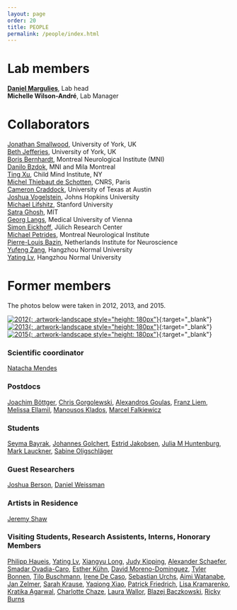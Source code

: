 ```yaml
---
layout: page
order: 20
title: PEOPLE
permalink: /people/index.html
---
```


# Lab members  

[**Daniel Margulies**]({{site.baseurl}}/people/margulies.html), Lab head  
**Michelle Wilson-André**, Lab Manager  
<!-- **Flore Ginzburg**, Masters student   -->
# Collaborators

[Jonathan Smallwood][jonny], University of York, UK   
[Beth Jefferies][beth], University of York, UK  
[Boris Bernhardt][boris], Montreal Neurological Institute (MNI)  
[Danilo Bzdok][danilo], MNI and Mila Montreal  
[Ting Xu][ting], Child Mind Institute, NY  
[Michel Thiebaut de Schotten][bcblab], CNRS, Paris  
[Cameron Craddock][cameron], University of Texas at Austin  
[Joshua Vogelstein][joshua], Johns Hopkins University  
[Michael Lifshitz][michael], Stanford University  
[Satra Ghosh][satra], MIT  
[Georg Langs][georg], Medical University of Vienna  
[Simon Eickhoff][simon], Jülich Research Center  
[Michael Petrides][petrides], Montreal Neurological Institute  
[Pierre-Louis Bazin][pilou], Netherlands Institute for Neuroscience  
[Yufeng Zang][yufeng_homepage], Hangzhou Normal University  
[Yating Lv][yating_homepage], Hangzhou Normal University  
<!-- Michel Thiebaut de Schotten
Demian Wassermann -->

# Former members

The photos below were taken in 2012, 2013, and 2015.

[![2012]({{site.baseurl}}/thumbnails/NAC_2012.jpg){: .artwork-landscape style="height: 180px"}]({{site.baseurl}}/images/NAC_2012.tif "2012"){:target="\_blank"}
[![2013]({{site.baseurl}}/thumbnails/NAC_2013.jpg){: .artwork-landscape style="height: 180px"}]({{site.baseurl}}/images/NAC_2013.tif "2013"){:target="\_blank"}
[![2015]({{site.baseurl}}/thumbnails/NAC_2015.jpg){: .artwork-landscape style="height: 180px"}]({{site.baseurl}}/images/NAC_2015.tif "2015"){:target="\_blank"}  

### Scientific coordinator
[Natacha Mendes][natacha]

### Postdocs  

[Joachim Böttger][joachim],
[Chris Gorgolewski][chris],
[Alexandros Goulas][alexandros],
[Franz Liem][franz],
[Melissa Ellamil][melissa],
[Manousos Klados][manousos],
[Marcel Falkiewicz][marcel]

### Students  
[Seyma Bayrak][seyma],
[Johannes Golchert][hannes],
[Estrid Jakobsen][estrid],
[Julia M Huntenburg][julia],
[Mark Lauckner][mark],
[Sabine Oligschläger][sabine]

### Guest Researchers
[Joshua Berson][josh],
[Daniel Weissman][weissman]

### Artists in Residence
[Jeremy Shaw][jeremy]

### Visiting Students, Research Assistents, Interns, Honorary Members

[Philipp Haueis][philipp],
[Yating Lv][yating],
[Xiangyu Long][xiangyu],
[Judy Kipping][judy],
[Alexander Schaefer][alex],
[Smadar Ovadia-Caro][smadar],
[Esther Kühn][esther],
[David Moreno-Dominguez][david],
[Tyler Bonnen][tyler],
[Tilo Buschmann][tilo],
[Irene De Caso][irene],
[Sebastian Urchs][sebastian],
[Aimi Watanabe][aimi],
[Jan Zelmer][zelmer],
[Sarah Krause][krause],
[Yaqiong Xiao][yaqiong],
[Patrick Friedrich][patrick],
[Lisa Kramarenko][lisa],
[Kratika Agarwal][kratika],
[Charlotte Chaze][charlotte],
[Laura Wallor][laura],
[Blazej Baczkowski][blazej],
[Ricky Burns][ricky]



[bcblab]:http://bcblab.com/
[danilo]:https://danilobzdok.de
[boris]:http://mica-mni.github.io
[jonny]:https://www.york.ac.uk/psychology/staff/academicstaff/jonathan_smallwood/#profile
[beth]:https://www.york.ac.uk/psychology/staff/academicstaff/ej514/
[ting]:https://childmind.org/bio/ting-xu-phd/
[joshua]:http://jovo.me
[michael]:https://stanford.academia.edu/MichaelLifshitz
[cameron]:http://computational-neuroimaging-lab.org
[satra]:https://satra.cogitatum.org
[georg]:https://www.cir.meduniwien.ac.at/team/langs/
[simon]:http://www.fz-juelich.de/inm/inm-7/EN/Home/home_node.html
[petrides]:https://www.mcgill.ca/neuro/research/researchers/petrides
[pilou]:https://scholar.google.com/citations?user=g1EY49YAAAAJ&hl=en
[yufeng]:https://www.linkedin.com/in/yu-feng-zang-26667420/
[yufeng_homepage]:http://ccbd.hznu.edu.cn/c/2018-03-19/308547.shtml
[yating_homepage]:http://ccbd.hznu.edu.cn/c/2014-03-24/350873.shtml

[natacha]:https://www.cbs.mpg.de/person/mendes/205351

[marcel]:https://pl.linkedin.com/in/marcel-falkiewicz-725bb6a4
[chris]:http://blog.chrisgorgolewski.org/p/about.html
[alexandros]:https://www.uke.de/allgemein/arztprofile-und-wissenschaftlerprofile/wissenschaftlerprofilseite_alexandros_goulas.html
[joachim]:https://joachim.visualistics.de
[franz]:https://www.dynage.uzh.ch/en/aboutus/team/postdocs/fliem.html
[manousos]:http://www.mklados.com
[melissa]:https://harmonylabs.org/melissa-ellamil/

[smadar]:https://www.cbs.mpg.de/person/44784/371395
[seyma]:https://github.com/sheyma
[philipp]:https://mind-and-brain.academia.edu/PhilippHaueis
[julia]:http://neuro.fchampalimaud.org/en/person/510/
[mark]:https://www.cbs.mpg.de/person/lauckner/378164
[estrid]:https://www.zlab.mcgill.ca/wp-content/uploads/2017/10/estridCV_public.pdf
[sabine]:https://www.kaggle.com/sabineo
[hannes]:http://isap.uniklinikum-leipzig.de/isap.site,postext,mitarbeiter,a_id,2731.html
[david]:https://www.linkedin.com/in/dmordom
[yating]:https://www.linkedin.com/in/yating-lv-b37971128/
[xiangyu]:https://www.researchgate.net/profile/Xiangyu_Long3
[judy]:https://www.researchgate.net/profile/Judy_Kipping
[alex]:https://de.linkedin.com/in/alexandschaefer
[esther]:www.wolberslab.net/esther-kuehn.html

[tilo]:https://de.linkedin.com/in/tilo-buschmann-65042a165
[irene]:https://www.researchgate.net/profile/Irene_De_Caso
[sebastian]:https://www.researchgate.net/profile/Sebastian_Urchs
[aimi]:https://www.linkedin.com/in/aimi-watanabe-02086b3a
[tyler]:https://profiles.stanford.edu/tyler-bonnen
[yaqiong]:https://nacs.umd.edu/facultyprofile/Xiao/Yaqiong
[patrick]:http://www.bio.psy.ruhr-uni-bochum.de/members_patrick.html
[lisa]:http://overthebrainbow.com
[kratika]:https://people.utwente.nl/k.agarwal
[charlotte]:http://mialab.mrn.org/lab-members/charlotte.html
[laura]:https://www.che-consult.de/en/about-us/staff/laura-wallor/
[ricky]:https://www.linkedin.com/in/ricky-burns-53747a22
[zelmer]:https://www.xing.com/profile/Jan_Zelmer
[krause]:http://life.uni-leipzig.de/de/life_child/mitarbeiter.html
[blazej]:http://www.cbs.mpg.de/employees/baczkowski

[weissman]:https://lsa.umich.edu/psych/danielweissmanlab/
[josh]:https://joshberson.net
[jeremy]:http://jeremyshaw.net
